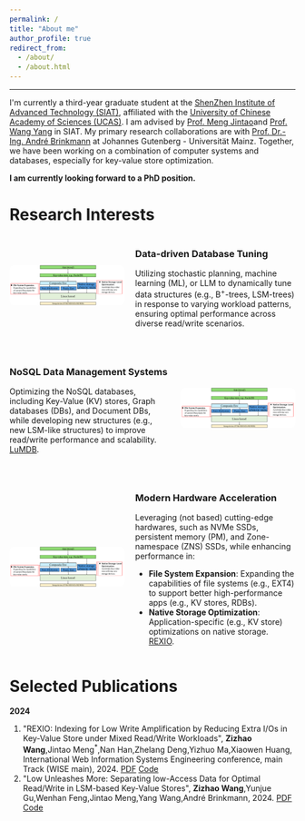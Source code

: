 ```yaml
---
permalink: /
title: "About me"
author_profile: true
redirect_from: 
  - /about/
  - /about.html
---
```


---
I'm currently a third-year graduate student at the [ShenZhen Institute of Advanced Technology (SIAT)](https://english.siat.ac.cn/), affiliated with the [University of Chinese Academy of Sciences (UCAS)](https://english.ucas.ac.cn/). I am advised by [Prof. Meng Jintao](http://210.75.252.46/jintao/)and [Prof. Wang Yang](https://people.ucas.edu.cn/~yangwang) in SIAT. My primary research collaborations are with [Prof. Dr.-Ing. André Brinkmann](https://research.zdv.uni-mainz.de/people/andre-brinkmann/) at Johannes Gutenberg - Universität Mainz. Together, we have been working on a combination of computer systems and databases, especially for key-value store optimization.

**I am currently looking forward to a PhD position.**

Research Interests
======

<div style="display: flex; align-items: center; margin-bottom: 30px;">
    <img src="../images/figure1.png" alt="Data-driven Database Tuning" style="width: 40%; margin-right: 20px; border-radius: 8px;">
    <div>
        <h3>Data-driven Database Tuning</h3>
        <p>Utilizing stochastic planning, machine learning (ML), or LLM to dynamically tune data structures (e.g., B<sup>+</sup>-trees, LSM-trees) in response to varying workload patterns, ensuring optimal performance across diverse read/write scenarios.</p>
    </div>
</div>

<div style="display: flex; align-items: center; margin-bottom: 30px;">
    <div style="margin-right: 20px;">
        <h3>NoSQL Data Management Systems</h3>
        <p>Optimizing the NoSQL databases, including Key-Value (KV) stores, Graph databases (DBs), and Document DBs, while developing new structures (e.g., new LSM-like structures) to improve read/write performance and scalability. <a href="#vldb2025">LuMDB</a>.</p>
    </div>
    <img src="../images/figure1.png" alt="NoSQL Data Management Systems" style="width: 40%; border-radius: 8px;">
</div>

<div style="display: flex; align-items: center; margin-bottom: 30px;">
    <img src="../images/figure1.png" alt="Modern Hardware Acceleration" style="width: 40%; margin-right: 20px; border-radius: 8px;">
    <div>
        <h3>Modern Hardware Acceleration</h3>
        <p> Leveraging (not based) cutting-edge hardwares, such as NVMe SSDs, persistent memory (PM), and Zone-namespace (ZNS) SSDs, while enhancing performance in:</p>
        <ul>
            <li><b>File System Expansion</b>: Expanding the capabilities of file systems (e.g., EXT4) to support better high-performance apps (e.g., KV stores, RDBs).</li>
            <li><b>Native Storage Optimization</b>: Application-specific (e.g., KV store) optimizations on native storage. <a href="#wise2024">REXIO</a>.</li>
        </ul>
    </div>
</div>

Selected Publications
======

**2024**

1.  <a name="wise2024"></a> "REXIO: Indexing for Low Write Amplification by Reducing Extra I/Os in Key-Value Store under Mixed Read/Write Workloads", **Zizhao Wang**,Jintao Meng<sup>*</sup>,Nan Han,Zhelang Deng,Yizhuo Ma,Xiaowen Huang, International Web Information Systems Engineering conference, main Track (WISE main), 2024. [PDF](../conference_pdfs/REXIO.pdf) [Code](https://github.com/Zizhao-Wang/REXIO)
1.  <a name="vldb2025"></a> "Low Unleashes More: Separating low-Access Data for Optimal Read/Write in LSM-based Key-Value Stores", **Zizhao Wang**,Yunjue Gu,Wenhan Feng,Jintao Meng,Yang Wang,André Brinkmann, 2024. [PDF](#) [Code](https://github.com/Zizhao-Wang/LuMDB)
